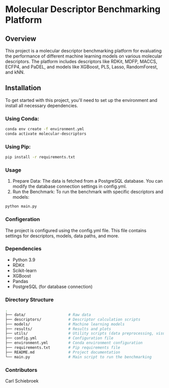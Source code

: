 # Molecular Descriptor Benchmarking Platform

## Overview
This project is a molecular descriptor benchmarking platform for evaluating the performance of different machine learning models on various molecular descriptors. The platform includes descriptors like RDKit, MDFP, MACCS, ECFP4, and PaDEL, and models like XGBoost, PLS, Lasso, RandomForest, and kNN.

## Installation
To get started with this project, you'll need to set up the environment and install all necessary dependencies.

### Using Conda:
```bash
conda env create -f environment.yml
conda activate molecular-descriptors
```
### Using Pip:
```bash
pip install -r requirements.txt
```
### Usage
1. Prepare Data:
The data is fetched from a PostgreSQL database. You can modify the database connection settings in config.yml.
2. Run the Benchmark:
To run the benchmark with specific descriptors and models:
```bash
python main.py
```
### Configeration
The project is configured using the config.yml file. This file contains settings for descriptors, models, data paths, and more.

### Dependencies
- Python 3.9
- RDKit
- Scikit-learn
- XGBoost
- Pandas
- PostgreSQL (for database connection)

### Directory Structure
```bash
.
├── data/                   # Raw data
├── descriptors/            # Descriptor calculation scripts
├── models/                 # Machine learning models
├── results/                # Results and plots
├── utils/                  # Utility scripts (data preprocessing, visualization)
├── config.yml              # Configuration file
├── environment.yml         # Conda environment configuration
├── requirements.txt        # Pip requirements file
├── README.md               # Project documentation
└── main.py                 # Main script to run the benchmarking
```
### Contributors
Carl Schiebroek
